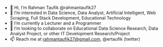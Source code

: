 - 👋 Hi, I’m Rahman Taufik @rahmantaufik27
- 👀 I’m interested in Data Science, Data Analyst, Artificial Intelligent, Web Scraping, Full Stack Development, Educational Technology
- 🌱 I’m currently a Lecturer and a Programmer
- 💞️ I’m looking to collaborate on Educational Data Science Research, Data Analyst Project, or other IT Development Research/Project
- 📫 Reach me at rahmantaufik27@gmail.com, @ertaufik (twitter)
